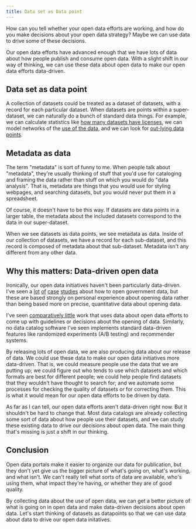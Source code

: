 ```yaml
---
title: Data set as Data point
---
```

<!-- For the winter issue of Socrata's magazine -->
How can you tell whether your open data efforts are working,
and how do you make decisions about your open data strategy?
Maybe we can use data to drive some of these decisions.

Our open data efforts have advanced enough that we have lots
of data about how people publish and consume open data. With
a slight shift in our way of thinking, we can use these data
about open data to make our open data efforts data-driven.

## Data set as data point
A collection of datasets could be treated as a dataset
of datasets, with a record for each particular dataset.
When datasets are points within a super-dataset,
we can naturally do a bunch of standard data things.
For example, we can calculate statistics like
[how many datasets have licenses](/!/open-data-licensing),
we can model networks of the
[use of the data](http://www.chriswhong.com/nycopendata/),
and we can look for [out-lying data points](/!/socrata-users/).

## Metadata as data
The term "metadata" is sort of funny to me.
When people talk about "metadata", they're
usually thinking of stuff that you'd use for cataloging
and framing the data rather than stuff on which you would do
"data analysis". That is, metadata are things that you would use
for styling webpages, and searching datasets,
but you would never put them in a spreadsheet.

Of course, it doesn't have to be this way.
If datasets are data points in a larger table, the metadata
about the included datasets correspond to the data in our
super-dataset.

When we see datasets as data points, we see metadata as data.
Inside of our collection of datasets, we have a record for each
sub-dataset, and this record is composed of metadata about that
sub-dataset. Metadata isn't any different from any other data.

## Why this matters: Data-driven open data
Ironically, our open data
initiatives haven't been particularly data-driven. I've seen a
[lot](http://beyondtransparency.org/)
[of](http://www.socrata.com/case-studies/)
[case](http://ckan.org/case-studies/)
[studies](http://theodi.org/case-studies)
about how to open government data, but these are based strongly
on personal experience about opening data rather than being based
more on precise, quantitative data about opening data.

I've seen [comparatively little](/open-data) work that uses data
about open data efforts to come up with guidelines or
decisions about the opening of data. Similarly, no data catalog
software I've seen implements standard
data-driven features like randomized experiments (A/B testing)
and recommender systems.

By releasing lots of open data, we are also
producing data about our release of data.
We could use these data to make our open data initiatives more data-driven.
That is, we could measure people use the data that we are putting up;
we could figure out who tends to use which datasets and which formats
are best for different people; we could help people find datasets that
they wouldn't have thought to search for;
and we automate some processes for checking the
quality of datasets or for correcting them.
This is what it would mean for our open data efforts to be driven by data.

As far as I can tell, our open data efforts aren't data-driven right now.
But it shouldn't be hard to change that. Most data catalogs are already
collecting some sort of data about how people use their datasets, and we
can study these existing data to drive our decisions about open data.
The main thing that's missing is just a shift in our thinking.

## Conclusion
Open data portals make it easier to organize our data for publication,
but they don't yet give us the
bigger picture of what's going on, what's working, and what isn't.
We can't really tell what sorts of data are available, who's using them,
what impact they're having, or whether they are of good quality.

By collecting data about the use of open data, we can get a
better picture of what is going on in open data and make data-driven
decisions about open data.
Let's start thinking of datasets as datapoints so that we can use
data about data to drive our open data initatives.
